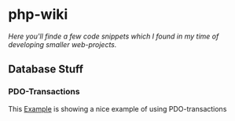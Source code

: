 # php-wiki
*Here you'll finde a few code snippets which I found in my time of developing smaller web-projects.*


## Database Stuff

### PDO-Transactions
This [Example](http://thisinterestsme.com/php-pdo-transaction-example/) is showing a nice example of using PDO-transactions


